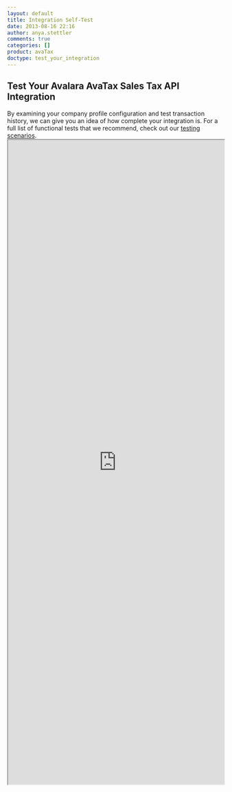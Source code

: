 ```yaml
---
layout: default
title: Integration Self-Test
date: 2013-08-16 22:16
author: anya.stettler
comments: true
categories: []
product: avaTax
doctype: test_your_integration
---
```

<h2>Test Your Avalara AvaTax Sales Tax API Integration</h2>
By examining your company profile configuration and test transaction history, we can give you an idea of how complete your integration is. For a full list of functional tests that we recommend, check out our <a href="/avatax/testing-your-integration">testing scenarios</a>.

<iframe src="http://self-cert.azurewebsites.net/" width="100%" height="1500" scrolling="no"></iframe>

